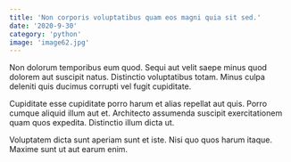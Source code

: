 ```yaml
---
title: 'Non corporis voluptatibus quam eos magni quia sit sed.'
date: '2020-9-30'
category: 'python'
image: 'image62.jpg'
---
```


Non dolorum temporibus eum quod. Sequi aut velit saepe minus quod dolorem aut suscipit natus. Distinctio voluptatibus totam. Minus culpa deleniti quis ducimus corrupti vel fugit cupiditate.
 Cupiditate esse cupiditate porro harum et alias repellat aut quis. Porro cumque aliquid illum aut et. Architecto assumenda suscipit exercitationem quam quos expedita. Distinctio illum dicta ut.
 Voluptatem dicta sunt aperiam sunt et iste. Nisi quo quos harum itaque. Maxime sunt ut aut earum enim.
